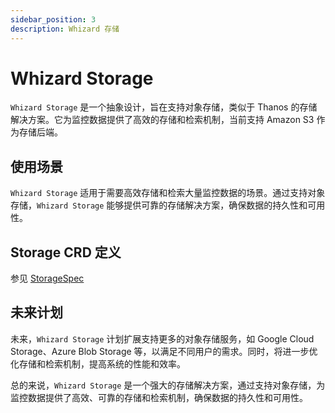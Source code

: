 ```yaml
---
sidebar_position: 3
description: Whizard 存储
---
```

# Whizard Storage

`Whizard Storage` 是一个抽象设计，旨在支持对象存储，类似于 Thanos 的存储解决方案。它为监控数据提供了高效的存储和检索机制，当前支持 Amazon S3 作为存储后端。

## 使用场景

`Whizard Storage` 适用于需要高效存储和检索大量监控数据的场景。通过支持对象存储，`Whizard Storage` 能够提供可靠的存储解决方案，确保数据的持久性和可用性。

## Storage CRD 定义

参见 [StorageSpec](https://whizardtelemetry.github.io/docs/whizard-docs/references/api/api.md)

## 未来计划

未来，`Whizard Storage` 计划扩展支持更多的对象存储服务，如 Google Cloud Storage、Azure Blob Storage 等，以满足不同用户的需求。同时，将进一步优化存储和检索机制，提高系统的性能和效率。

总的来说，`Whizard Storage` 是一个强大的存储解决方案，通过支持对象存储，为监控数据提供了高效、可靠的存储和检索机制，确保数据的持久性和可用性。
